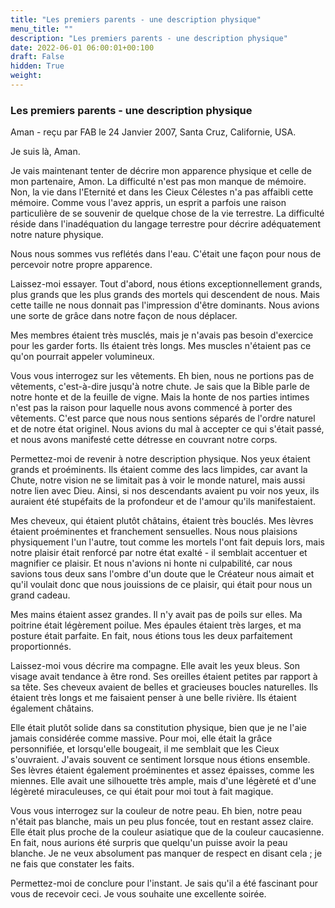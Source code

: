```yaml
---
title: "Les premiers parents - une description physique"
menu_title: ""
description: "Les premiers parents - une description physique"
date: 2022-06-01 06:00:01+00:100
draft: False
hidden: True
weight:
---
```

### Les premiers parents - une description physique

Aman - reçu par FAB le 24 Janvier 2007, Santa Cruz, Californie, USA.

Je suis là, Aman.

Je vais maintenant tenter de décrire mon apparence physique et celle de mon partenaire, Amon. La difficulté n'est pas mon manque de mémoire. Non, la vie dans l'Eternité et dans les Cieux Célestes n'a pas affaibli cette mémoire. Comme vous l'avez appris, un esprit a parfois une raison particulière de se souvenir de quelque chose de la vie terrestre. La difficulté réside dans l'inadéquation du langage terrestre pour décrire adéquatement notre nature physique.

Nous nous sommes vus reflétés dans l'eau. C'était une façon pour nous de percevoir notre propre apparence.

Laissez-moi essayer. Tout d'abord, nous étions exceptionnellement grands, plus grands que les plus grands des mortels qui descendent de nous. Mais cette taille ne nous donnait pas l'impression d'être dominants. Nous avions une sorte de grâce dans notre façon de nous déplacer.

Mes membres étaient très musclés, mais je n'avais pas besoin d'exercice pour les garder forts. Ils étaient très longs. Mes muscles n'étaient pas ce qu'on pourrait appeler volumineux.

Vous vous interrogez sur les vêtements. Eh bien, nous ne portions pas de vêtements, c'est-à-dire jusqu'à notre chute. Je sais que la Bible parle de notre honte et de la feuille de vigne. Mais la honte de nos parties intimes n'est pas la raison pour laquelle nous avons commencé à porter des vêtements. C'est parce que nous nous sentions séparés de l'ordre naturel et de notre état originel. Nous avions du mal à accepter ce qui s'était passé, et nous avons manifesté cette détresse en couvrant notre corps.

Permettez-moi de revenir à notre description physique. Nos yeux étaient grands et proéminents. Ils étaient comme des lacs limpides, car avant la Chute, notre vision ne se limitait pas à voir le monde naturel, mais aussi notre lien avec Dieu. Ainsi, si nos descendants avaient pu voir nos yeux, ils auraient été stupéfaits de la profondeur et de l'amour qu'ils manifestaient.

Mes cheveux, qui étaient plutôt châtains, étaient très bouclés. Mes lèvres étaient proéminentes et franchement sensuelles. Nous nous plaisions physiquement l'un l'autre, tout comme les mortels l'ont fait depuis lors, mais notre plaisir était renforcé par notre état exalté - il semblait accentuer et magnifier ce plaisir. Et nous n'avions ni honte ni culpabilité, car nous savions tous deux sans l'ombre d'un doute que le Créateur nous aimait et qu'il voulait donc que nous jouissions de ce plaisir, qui était pour nous un grand cadeau.

Mes mains étaient assez grandes. Il n'y avait pas de poils sur elles. Ma poitrine était légèrement poilue. Mes épaules étaient très larges, et ma posture était parfaite. En fait, nous étions tous les deux parfaitement proportionnés.

Laissez-moi vous décrire ma compagne. Elle avait les yeux bleus. Son visage avait tendance à être rond. Ses oreilles étaient petites par rapport à sa tête. Ses cheveux avaient de belles et gracieuses boucles naturelles. Ils étaient très longs et me faisaient penser à une belle rivière. Ils étaient également châtains.

Elle était plutôt solide dans sa constitution physique, bien que je ne l'aie jamais considérée comme massive. Pour moi, elle était la grâce personnifiée, et lorsqu'elle bougeait, il me semblait que les Cieux s'ouvraient. J'avais souvent ce sentiment lorsque nous étions ensemble. Ses lèvres étaient également proéminentes et assez épaisses, comme les miennes. Elle avait une silhouette très ample, mais d'une légèreté et d'une légèreté miraculeuses, ce qui était pour moi tout à fait magique.

Vous vous interrogez sur la couleur de notre peau. Eh bien, notre peau n'était pas blanche, mais un peu plus foncée, tout en restant assez claire. Elle était plus proche de la couleur asiatique que de la couleur caucasienne. En fait, nous aurions été surpris que quelqu'un puisse avoir la peau blanche. Je ne veux absolument pas manquer de respect en disant cela ; je ne fais que constater les faits.

Permettez-moi de conclure pour l'instant. Je sais qu'il a été fascinant pour vous de recevoir ceci. Je vous souhaite une excellente soirée.